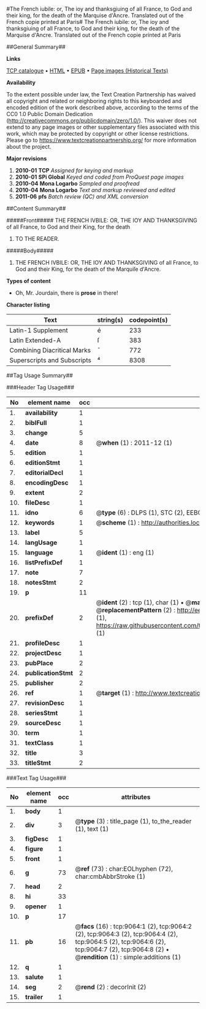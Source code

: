 #The French iubile: or, The ioy and thanksgiuing of all France, to God and their king, for the death of the Marquise d'Ancre. Translated out of the French copie printed at Paris#
The French iubile: or, The ioy and thanksgiuing of all France, to God and their king, for the death of the Marquise d'Ancre. Translated out of the French copie printed at Paris

##General Summary##

**Links**

[TCP catalogue](http://www.ota.ox.ac.uk/tcp/)  • 
[HTML](http://tei.it.ox.ac.uk/tcp/Texts-HTML/free/A19/A19208.html)  • 
[EPUB](http://tei.it.ox.ac.uk/tcp/Texts-EPUB/free/A19/A19208.epub) • 
[Page images (Historical Texts)](https://historicaltexts.jisc.ac.uk/eebo-99844267e)

**Availability**

To the extent possible under law, the Text Creation Partnership has waived all copyright and related or neighboring rights to this keyboarded and encoded edition of the work described above, according to the terms of the CC0 1.0 Public Domain Dedication (http://creativecommons.org/publicdomain/zero/1.0/). This waiver does not extend to any page images or other supplementary files associated with this work, which may be protected by copyright or other license restrictions. Please go to https://www.textcreationpartnership.org/ for more information about the project.

**Major revisions**

1. __2010-01__ __TCP__ *Assigned for keying and markup*
1. __2010-01__ __SPi Global__ *Keyed and coded from ProQuest page images*
1. __2010-04__ __Mona Logarbo__ *Sampled and proofread*
1. __2010-04__ __Mona Logarbo__ *Text and markup reviewed and edited*
1. __2011-06__ __pfs__ *Batch review (QC) and XML conversion*

##Content Summary##

#####Front#####
THE FRENCH IVBILE: OR, THE IOY AND THANKSGIVING of all France, to God and their King, for the death 
1. TO THE READER.

#####Body#####

1. THE FRENCH IVBILE: OR, THE IOY AND THANKSGIVING of all France, to God and their King, for the death of the Marquiſe d'Ancre.

**Types of content**

  * Oh, Mr. Jourdain, there is **prose** in there!

**Character listing**


|Text|string(s)|codepoint(s)|
|---|---|---|
|Latin-1 Supplement|é|233|
|Latin Extended-A|ſ|383|
|Combining             Diacritical Marks|̄|772|
|Superscripts             and Subscripts|⁴|8308|

##Tag Usage Summary##

###Header Tag Usage###

|No|element name|occ|attributes|
|---|---|---|---|
|1.|__availability__|1||
|2.|__biblFull__|1||
|3.|__change__|5||
|4.|__date__|8| @__when__ (1) : 2011-12 (1)|
|5.|__edition__|1||
|6.|__editionStmt__|1||
|7.|__editorialDecl__|1||
|8.|__encodingDesc__|1||
|9.|__extent__|2||
|10.|__fileDesc__|1||
|11.|__idno__|6| @__type__ (6) : DLPS (1), STC (2), EEBO-CITATION (1), PROQUEST (1), VID (1)|
|12.|__keywords__|1| @__scheme__ (1) : http://authorities.loc.gov/ (1)|
|13.|__label__|5||
|14.|__langUsage__|1||
|15.|__language__|1| @__ident__ (1) : eng (1)|
|16.|__listPrefixDef__|1||
|17.|__note__|7||
|18.|__notesStmt__|2||
|19.|__p__|11||
|20.|__prefixDef__|2| @__ident__ (2) : tcp (1), char (1)  •  @__matchPattern__ (2) : ([0-9\-]+):([0-9IVX]+) (1), (.+) (1)  •  @__replacementPattern__ (2) : http://eebo.chadwyck.com/downloadtiff?vid=$1&page=$2 (1), https://raw.githubusercontent.com/textcreationpartnership/Texts/master/tcpchars.xml#$1 (1)|
|21.|__profileDesc__|1||
|22.|__projectDesc__|1||
|23.|__pubPlace__|2||
|24.|__publicationStmt__|2||
|25.|__publisher__|2||
|26.|__ref__|1| @__target__ (1) : http://www.textcreationpartnership.org/docs/. (1)|
|27.|__revisionDesc__|1||
|28.|__seriesStmt__|1||
|29.|__sourceDesc__|1||
|30.|__term__|1||
|31.|__textClass__|1||
|32.|__title__|3||
|33.|__titleStmt__|2||


###Text Tag Usage###

|No|element name|occ|attributes|
|---|---|---|---|
|1.|__body__|1||
|2.|__div__|3| @__type__ (3) : title_page (1), to_the_reader (1), text (1)|
|3.|__figDesc__|1||
|4.|__figure__|1||
|5.|__front__|1||
|6.|__g__|73| @__ref__ (73) : char:EOLhyphen (72), char:cmbAbbrStroke (1)|
|7.|__head__|2||
|8.|__hi__|33||
|9.|__opener__|1||
|10.|__p__|17||
|11.|__pb__|16| @__facs__ (16) : tcp:9064:1 (2), tcp:9064:2 (2), tcp:9064:3 (2), tcp:9064:4 (2), tcp:9064:5 (2), tcp:9064:6 (2), tcp:9064:7 (2), tcp:9064:8 (2)  •  @__rendition__ (1) : simple:additions (1)|
|12.|__q__|1||
|13.|__salute__|1||
|14.|__seg__|2| @__rend__ (2) : decorInit (2)|
|15.|__trailer__|1||
